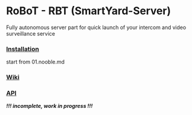 # RoBoT - RBT (SmartYard-Server)
Fully autonomous server part for quick launch of your intercom and video surveillance service

### [Installation](https://github.com/rosteleset/SmartYard-Server/tree/main/install)
start from 01.nooble.md

### [Wiki](https://github.com/rosteleset/SmartYard-Server/wiki)

### [API](https://rosteleset.github.io/SmartYard-Server/doc/api/)
***!!! incomplete, work in progress !!!***
